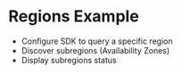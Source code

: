 # Regions Example

- Configure SDK to query a specific region
- Discover subregions (Availability Zones)
- Display subregions status

